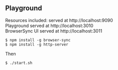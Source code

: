 
## Playground

Resources included: served at http://localhost:9090 <br />
Playground served at http://localhost:3010 <br />
BrowserSync UI served at http://localhost:3011 <br />

```
$ npm install -g browser-sync
$ npm install -g http-server
```

Then

```
$ ./start.sh
```



